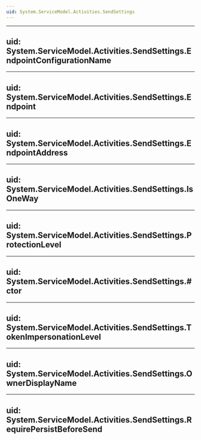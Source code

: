 ```yaml
---
uid: System.ServiceModel.Activities.SendSettings
---
```


---
uid: System.ServiceModel.Activities.SendSettings.EndpointConfigurationName
---

---
uid: System.ServiceModel.Activities.SendSettings.Endpoint
---

---
uid: System.ServiceModel.Activities.SendSettings.EndpointAddress
---

---
uid: System.ServiceModel.Activities.SendSettings.IsOneWay
---

---
uid: System.ServiceModel.Activities.SendSettings.ProtectionLevel
---

---
uid: System.ServiceModel.Activities.SendSettings.#ctor
---

---
uid: System.ServiceModel.Activities.SendSettings.TokenImpersonationLevel
---

---
uid: System.ServiceModel.Activities.SendSettings.OwnerDisplayName
---

---
uid: System.ServiceModel.Activities.SendSettings.RequirePersistBeforeSend
---

